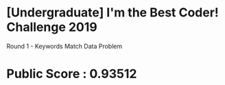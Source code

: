 # [Undergraduate] I'm the Best Coder! Challenge 2019
Round 1 - Keywords Match Data Problem 
# Public Score : 0.93512